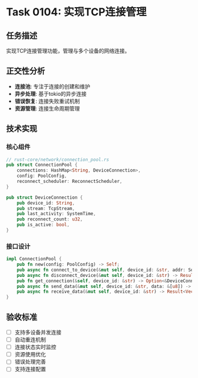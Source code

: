 # Task 0104: 实现TCP连接管理

## 任务描述

实现TCP连接管理功能，管理与多个设备的网络连接。

## 正交性分析

- **连接池**: 专注于连接的创建和维护
- **异步处理**: 基于tokio的异步连接
- **错误恢复**: 连接失败重试机制
- **资源管理**: 连接生命周期管理

## 技术实现

### 核心组件
```rust
// rust-core/network/connection_pool.rs
pub struct ConnectionPool {
    connections: HashMap<String, DeviceConnection>,
    config: PoolConfig,
    reconnect_scheduler: ReconnectScheduler,
}

pub struct DeviceConnection {
    pub device_id: String,
    pub stream: TcpStream,
    pub last_activity: SystemTime,
    pub reconnect_count: u32,
    pub is_active: bool,
}
```

### 接口设计
```rust
impl ConnectionPool {
    pub fn new(config: PoolConfig) -> Self;
    pub async fn connect_to_device(&mut self, device_id: &str, addr: SocketAddr) -> Result<(), ConnectionError>;
    pub async fn disconnect_device(&mut self, device_id: &str) -> Result<(), ConnectionError>;
    pub fn get_connection(&self, device_id: &str) -> Option<&DeviceConnection>;
    pub async fn send_data(&mut self, device_id: &str, data: &[u8]) -> Result<(), ConnectionError>;
    pub async fn receive_data(&mut self, device_id: &str) -> Result<Vec<u8>, ConnectionError>;
}
```

## 验收标准

- [ ] 支持多设备并发连接
- [ ] 自动重连机制
- [ ] 连接状态实时监控
- [ ] 资源使用优化
- [ ] 错误处理完善
- [ ] 支持连接配置